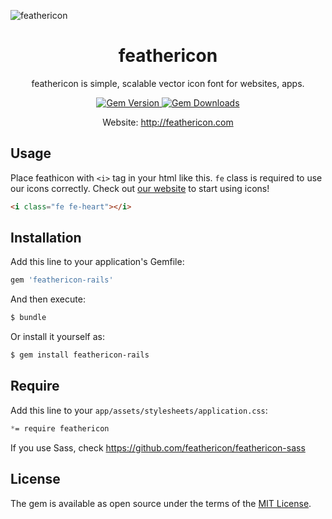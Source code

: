 
![feathericon](https://raw.githubusercontent.com/featherplain/feathericon/master/docs/img_ogp.png "feathericon")

<h1 align="center">feathericon</h1>
<p align="center">feathericon is simple, scalable vector icon font for websites, apps.</p>
<div align="center">
  <a href="https://rubygems.org/gems/feathericon-rails">
    <img src="http://img.shields.io/gem/v/feathericon-rails.svg" alt="Gem Version">
  </a>
  <a href="https://rubygems.org/gems/feathericon-rails">
    <img src="https://img.shields.io/gem/dt/feathericon-rails.svg" alt="Gem Downloads">
  </a>
</div>
<p align="center">Website: <a href="http://feathericon.com">http://feathericon.com</a></p>

## Usage

Place feathicon with `<i>` tag in your html like this. `fe` class is required to use our icons correctly. Check out [our website](http://feathericon.com) to start using icons!

  ```html
  <i class="fe fe-heart"></i>
  ```

## Installation
Add this line to your application's Gemfile:

```ruby
gem 'feathericon-rails'
```

And then execute:
```bash
$ bundle
```

Or install it yourself as:
```bash
$ gem install feathericon-rails
```

## Require

Add this line to your `app/assets/stylesheets/application.css`:
```css
*= require feathericon
```

If you use Sass, check https://github.com/feathericon/feathericon-sass

## License
The gem is available as open source under the terms of the [MIT License](http://opensource.org/licenses/MIT).
